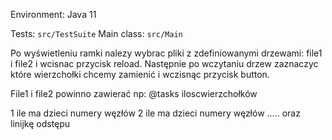 Environment: Java 11

Tests: `src/TestSuite`
Main class: `src/Main`


Po wyświetleniu ramki nalezy wybrac pliki z zdefiniowanymi drzewami: file1 i file2 i wcisnac przycisk reload.
Następnie po wczytaniu drzew zaznaczyc które wierzchołki chcemy zamienić i wczisnąc przycisk button.

File1 i file2 powinno zawierać np:
@tasks iloscwierzchołków

1 ile ma dzieci numery węzłów
2 ile ma dzieci numery węzłów
.....
oraz linijkę odstępu
